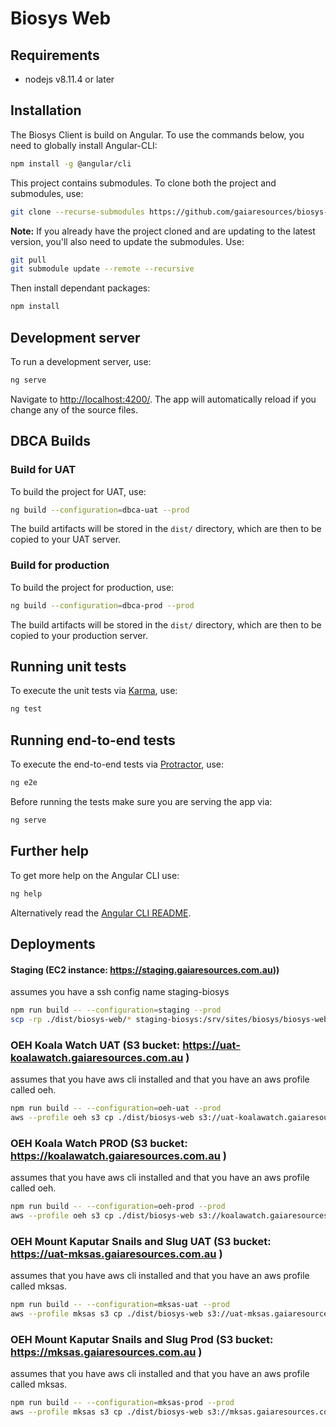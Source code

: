 # Biosys Web

## Requirements

* nodejs v8.11.4 or later

## Installation

The Biosys Client is build on Angular. To use the commands below, you need to globally install Angular-CLI:

```bash
npm install -g @angular/cli
```

This project contains submodules. To clone both the project and submodules, use:

```bash
git clone --recurse-submodules https://github.com/gaiaresources/biosys-web
```

**Note:** If you already have the project cloned and are updating to the latest version, you'll also need to update the submodules. Use:

```bash
git pull
git submodule update --remote --recursive
```

Then install dependant packages:

```bash
npm install
```

## Development server

To run a development server, use: 

```bash
ng serve
``` 

Navigate to [http://localhost:4200/](http://localhost:4200/). The app will automatically reload if you change any of the source files.

## DBCA Builds

### Build for UAT

To build the project for UAT, use: 

```bash
ng build --configuration=dbca-uat --prod
 ```

The build artifacts will be stored in the `dist/` directory, which are then to be copied to your UAT server.

### Build for production

To build the project for production, use: 

```bash
ng build --configuration=dbca-prod --prod
 ```

The build artifacts will be stored in the `dist/` directory, which are then to be copied to your production server.

## Running unit tests

To execute the unit tests via [Karma](https://karma-runner.github.io), use:

```bash
ng test
```

## Running end-to-end tests

To execute the end-to-end tests via [Protractor](http://www.protractortest.org/), use:

```bash
ng e2e
```

Before running the tests make sure you are serving the app via:
 
```bash 
ng serve
```

## Further help

To get more help on the Angular CLI use:

```bash
ng help
```

Alternatively read the [Angular CLI README](https://github.com/angular/angular-cli/blob/master/README.md).


## Deployments
####  Staging (EC2 instance: https://staging.gaiaresources.com.au))
assumes you have a ssh config name staging-biosys
```bash
npm run build -- --configuration=staging --prod
scp -rp ./dist/biosys-web/* staging-biosys:/srv/sites/biosys/biosys-web/
```

### OEH Koala Watch UAT (S3 bucket: https://uat-koalawatch.gaiaresources.com.au )
assumes that you have aws cli installed and that you have an aws profile called oeh.
```bash
npm run build -- --configuration=oeh-uat --prod
aws --profile oeh s3 cp ./dist/biosys-web s3://uat-koalawatch.gaiaresources.com.au --region ap-southeast-2 --recursive
```

### OEH Koala Watch PROD (S3 bucket: https://koalawatch.gaiaresources.com.au )
assumes that you have aws cli installed and that you have an aws profile called oeh.
```bash
npm run build -- --configuration=oeh-prod --prod
aws --profile oeh s3 cp ./dist/biosys-web s3://koalawatch.gaiaresources.com.au --region ap-southeast-2 --recursive
```

### OEH Mount Kaputar Snails and Slug UAT (S3 bucket: https://uat-mksas.gaiaresources.com.au )
assumes that you have aws cli installed and that you have an aws profile called mksas.
```bash
npm run build -- --configuration=mksas-uat --prod
aws --profile mksas s3 cp ./dist/biosys-web s3://uat-mksas.gaiaresources.com.au --region ap-southeast-2 --recursive
```

### OEH Mount Kaputar Snails and Slug Prod (S3 bucket: https://mksas.gaiaresources.com.au )
assumes that you have aws cli installed and that you have an aws profile called mksas.
```bash
npm run build -- --configuration=mksas-prod --prod
aws --profile mksas s3 cp ./dist/biosys-web s3://mksas.gaiaresources.com.au --region ap-southeast-2 --recursive
```
